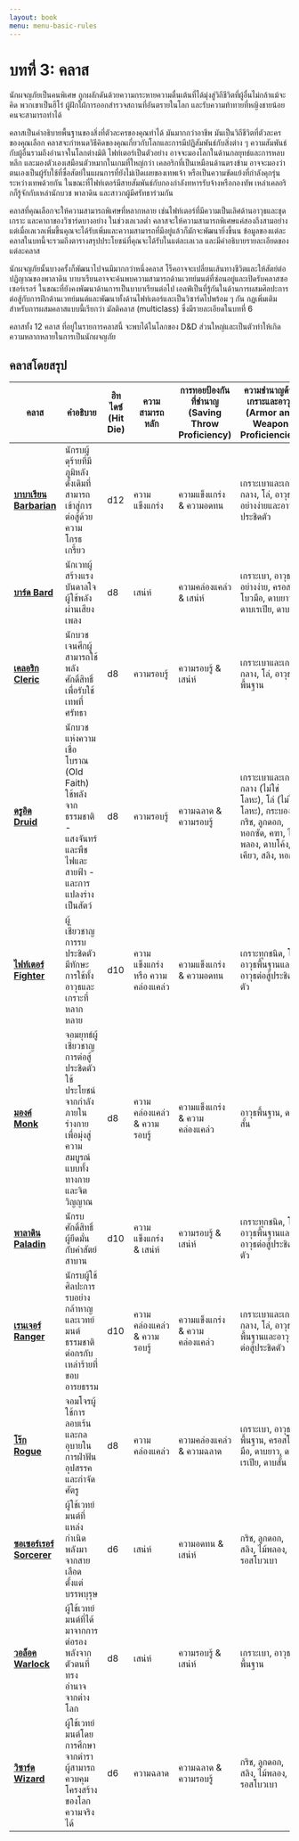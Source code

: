 ```yaml
---
layout: book
menu: menu-basic-rules
---
```

# บทที่ 3: คลาส

นักผจญภัยเป็นคนพิเศษ ถูกผลักดันด้วยความกระหายความตื่นเต้นที่ได้มุ่งสู่วิถีชีวิตที่ผู้อื่นไม่กล้าแม้จะคิด พวกเขาเป็นฮีโร่ ผู้ฝักใฝ่การออกสำรวจสถานที่อันตรายในโลก และรับความท้าทายที่หญิงชายน้อยคนจะสามารถทำได้

คลาสเป็นคำอธิบายพื้นฐานของสิ่งที่ตัวละครของคุณทำได้ มันมากกว่าอาชีพ มันเป็นวิถีชีวิตที่ตัวละครของคุณเลือก คลาสจะกำหนดวิธีคิดของคุณเกี่ยวกับโลกและการมีปฏิสัมพันธ์กับสิ่งต่าง ๆ ความสัมพันธ์กับผู้อื่นรวมถึงอำนาจในโลกต่างมิติ ไฟท์เตอร์เป็นตัวอย่าง อาจจะมองโลกในด้านกลยุทธ์และการหลบหลีก และมองตัวเองเสมือนตัวหมากในเกมที่ใหญ่กว่า เคลอริกที่เป็นเหมือนด้านตรงข้าม อาจจะมองว่าตนเองเป็นผู้รับใช้ที่ซื่อสัตย์ในแผนการที่ยังไม่เปิดเผยของเทพเจ้า หรือเป็นความขัดแย้งที่กำลังคุกรุ่นระหว่างเทพด้วยกัน ในขณะที่ไฟท์เตอร์มีสายสัมพันธ์กับกองกำลังทหารรับจ้างหรือกองทัพ เหล่าเคลอริกก็รู้จักกับเหล่านักบวช พาลาดิน และสาวกผู้มีศรัทธาร่วมกัน

คลาสที่คุณเลือกจะให้ความสามารถพิเศษที่หลากหลาย เช่นไฟท์เตอร์ที่มีความเป็นเลิศด้านอาวุธและชุดเกราะ และคาถาของวิซาร์ดบางอย่าง ในช่วงเลเวลต่ำ คลาสจะให้ความสามารถพิเศษแค่สองถึงสามอย่าง แต่เมื่อเลเวลเพิ่มขึ้นคุณจะได้รับเพิ่มและความสามารถที่มีอยู่แล้วก็มักจะพัฒนายิ่งขึ้นน ข้อมูลของแต่ละคลาสในบทนี้จะรวมถึงตารางสรุปประโยชน์ที่คุณจะได้รับในแต่ละเลเวล และมีคำอธิบายรายละเอียดของแต่ละคลาส

นักผจญภัยนั้นบางครั้งก็พัฒนาไปจนมีมากกว่าหนึ่งคลาส โร็คอาจจะเปลี่ยนเส้นทางชีวิตและให้สัตย์ต่อปฏิญาณของพาลาดิน บาบาเรียนอาจจะค้นพบความสามารถด้านเวทย์มนต์ที่ซ่อนอยู่และเปิดรับคลาสซอเซอร์เรอร์ ในขณะที่ยังคงพัฒนาด้านการเป็นบาบาเรียนต่อไป เอลฟ์เป็นที่รู้กันในด้านการผสมศิลปะการต่อสู้กับการฝึกด้านเวทย์มนต์และพัฒนาทั้งด้านไฟท์เตอร์และเป็นวิซาร์ดไปพร้อม ๆ กัน กฏเพิ่มเติมสำหรับการผสมคลาสแบบนี้เรียกว่า มัลติคลาส (multiclass) ซึ่งมีรายละเอียดในบทที่ 6

คลาสทั้ง 12 คลาส ที่อยู่ในรายการคลาสนี้ จะพบได้ในโลกของ D&D ส่วนใหญ่และเป็นตัวทำให้เกิดความหลากหลายในการเป็นนักผจญภัย

## คลาสโดยสรุป

| คลาส                                               | คำอธิบาย                                                                                                                              | ฮิทไดซ์ <br />(Hit Die) | ความสามารถหลัก        | การทอยป้องกันที่ชำนาญ<br />(Saving Throw Proficiency) | ความชำนาญด้านเกราะและอาวุธ <br />(Armor and Weapon Proficiencies)                                                                                      |
| -------------------------------------------------- | ------------------------------------------------------------------------------------------------------------------------------------- | ----------------- | --------------------- | ----------------------------------------------- | ------------------------------------------------------------------------------------------------------------------------------------------------ |
| **[บาบาเรียน Barbarian](./classes/barbarian)**  | นักรบผู้ดุร้ายที่มีภูมิหลังดั้งเดิมที่สามารถเข้าสู่การต่อสู้ด้วยความโกรธเกรี้ยว                                                       | d12               | ความแข็งแกร่ง         | ความแข็งแกร่ง & ความอดทน                        | เกราะเบาและเกราะกลาง, โล่, อาวุธอย่างง่ายและอาวุธประชิดตัว                                                                                       |
| **[บาร์ด Bard](./classes/bard)**                | นักเวทผู้สร้างแรงบันดาลใจผู้ใช้พลังผ่านเสียงเพลง                                                                                      | d8                | เสน่ห์                | ความคล่องแคล่ว & เสน่ห์                         | เกราะเบา, อาวุธอย่างง่าย, ครอสโบวมือ, ดาบยาว, ดาบเรเปีย, ดาบสั้น                                                                                 |
| **[เคลอริก Cleric](./classes/cleric)**          | นักบวชเจนศึกผู้สามารถใช้พลังศักดิ์สิทธิ์เพื่อรับใช้เทพที่ศรัทธา                                                              | d8                | ความรอบรู้                | ความรอบรู้ & เสน่ห์                               | เกราะเบาและเกราะกลาง, โล่, อาวุธพื้นฐาน                                                                                                  |
| **[ดรูอิด Druid](./classes/druid)**             | นักบวชแห่งความเชื่อโบราณ (Old Faith) ใช้พลังจากธรรมชาติ - แสงจันทร์และพืช ไฟและสายฟ้า - และการแปลงร่างเป็นสัตว์ | d8                | ความรอบรู้                | ความฉลาด & ความรอบรู้                           | เกราะเบาและเกราะกลาง (ไม่ใช่โลหะ), โล่ (ไม่ใช่โลหะ), กระบอง, กริช, ลูกดอก, หอกซัด, คฑา, ไม้พลอง, ดาบโค้ง, เคียว, สลิง, หอก |
| **[ไฟท์เตอร์ Fighter](./classes/fighter)**      | ผู้เชี่ยวชาญการรบประชิดตัว มีทักษะการใช้ทั้งอาวุธและเกราะที่หลากหลาย                                                               | d10               | ความแข็งแกร่ง หรือ ความคล่องแคล่ว | ความแข็งแกร่ง & ความอดทน                         | เกราะทุกชนิด, โล่, อาวุธพื้นฐานและอาวุธต่อสู้ประชิดตัว                                                                                                   |
| **[มองค์ Monk](./classes/monk)**                | จอมยุทธ์ผู้เชี่ยวชาญการต่อสู้ประชิดตัว ใช้ประโยชน์จากกำลังภายในร่างกายเพื่อมุ่งสู่ความสมบูรณ์แบบทั้งทางกายและจิตวิญญาณ                            | d8                | ความคล่องแคล่ว & ความรอบรู้    | ความแข็งแกร่ง & ความคล่องแคล่ว                            | อาวุธพื้นฐาน, ดาบสั้น                                                                                                                      |
| **[พาลาดิน Paladin](./classes/paladin)**        | นักรบศักดิ์สิทธิ์ผู้ยึดมั่นกับคำสัตย์สาบาน                                                                                                 | d10               | ความแข็งแกร่ง & เสน่ห์   | ความรอบรู้ & เสน่ห์                               | เกราะทุกชนิด, โล่, อาวุธพื้นฐานและอาวุธต่อสู้ประชิดตัว                                                                                                   |
| **[เรนเจอร์ Ranger](./classes/ranger)**         | นักรบผู้ใช้ศิลปะการรบอย่างกล้าหาญและเวทย์มนต์ธรรมชาติต่อกรกับเหล่าร้ายที่ขอบอารยธรรม                                    | d10               | ความคล่องแคล่ว & ความรอบรู้    | ความแข็งแกร่ง & ความคล่องแคล่ว                            | เกราะเบาและเกราะกลาง, โล่, อาวุธพื้นฐานและอาวุธต่อสู้ประชิดตัว                                                                                      |
| **[โร๊ก Rogue](./classes/rogue)**               | จอมโจรผู้ใช้การลอบเร้นและกลอุบายในการฝ่าฟันอุปสรรคและกำจัดศัตรู                                                           | d8                | ความคล่องแคล่ว             | ความคล่องแคล่ว & ความฉลาด                        | เกราะเบา, อาวุธพื้นฐาน, ครอสโบวมือ, ดาบยาว, ดาบเรเปีย, ดาบสั้น                                                                    |
| **[ซอเซอร์เรอร์ Sorcerer](./classes/sorcerer)** | ผู้ใช้เวทย์มนต์ที่แหล่งกำเนิดพลังมาจากสายเลือดตั้งแต่บรรพบุรุษ                                                                        | d6                | เสน่ห์              | ความอดทน & เสน่ห์                         | กริช, ลูกดอก, สลิง, ไม้พลอง, ครอสโบวเบา                                                                                           |
| **[วอล็อค Warlock](./classes/warlock)**         | ผู้ใช้เวทย์มนต์ที่ได้มาจากการต่อรองพลังจากตัวตนที่ทรงอำนาจจากต่างโลก                                                                  | d8                | เสน่ห์              | ความรอบรู้ & เสน่ห์                               | เกราะเบา, อาวุธพื้นฐาน                                                                                                                      |
| **[วิซาร์ด Wizard](./classes/wizard)**          | ผู้ใช้เวทย์มนต์โดยการศึกษาจากตำรา ผู้สามารถควบคุมโครงสร้างของโลกความจริงได้                                                           | d6                | ความฉลาด          | ความฉลาด & ความรอบรู้                           | กริช, ลูกดอก, สลิง, ไม้พลอง, ครอสโบวเบา                                                                                           |
